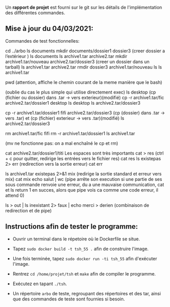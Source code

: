 Un **rapport de projet** est fourni sur le git sur les détails de l'implémentation des différentes commandes.

## Mise à jour du 04/03/2021:

Commandes de test fonctionnelles:

cd ../arbo
ls documents
mkdir documents/dossier1 dossier3  (creer dossier a l’extérieur )
ls documents
ls archive1.tar archive2.tar
mkdir archive1.tar/nouveau archive2.tar/dossier3 (creer un dossier dans un tarball)
ls archive1.tar archive2.tar
rmdir dossier3 archive1.tar/nouveau
ls
ls archive1.tar

pwd (attention, affiche le chemin courant de la meme manière que le bash)

(oublie du cas le plus simple qui utilise directement exec)
ls desktop   (cp (fichier ou dossier) dans .tar -> vers exterieur)(modifié)
cp -r archive1.tar/fic archive2.tar/dossier1 desktop
ls desktop
ls archive2.tar/dossier3

cp -r archive1.tar/dossier1 fifi archive2.tar/dossier3   (cp (dossier) dans .tar -> vers .tar) et (cp (fichier) exterieur -> vers .tar)(modifié)
ls archive2.tar/dossier3

rm archive1.tar/fic fifi
rm -r archive1.tar/dossier1
ls archive1.tar

(mv ne fonctionne pas: on a mal enchaîné le cp et rm)

cat archive2.tar/dossier1/titi
Les espaces sont très importants
cat > res (ctrl + c pour quitter, redirige les entrées vers le fichier res)
cat res
ls existepas 2> err (redirection vers la sortie erreur)
cat err

ls archive1.tar existepas 2>&1 mix (redirige la sortie standard et erreur vers mix)
cat mix
echo salut | wc
(pipe arrête son execution si une partie de ses sous commande renvoie une erreur, du a une mauvaise communication, cat et ls return 1 en succes, alors que pipe vois ca comme une code erreur, il attend 0)

ls > out | ls inexistant 2> faux | echo merci > derien (combinaison de redirection et de pipe)

## Instructions afin de tester le programme:

- Ouvrir un terminal dans le répetoire où le Dockerfile se situe.

- Tapez `sudo docker build -t tsh_55 .` afin de construire l'image.

- Une fois terminée, tapez `sudo docker run -ti tsh_55` afin d'exécuter l'image.

- Rentrez `cd /home/projet/tsh` et `make` afin de compiler le programme.

- Exécutez en tapant `./tsh`.

- Un répertoire `arbo` de teste, regroupant des répertoires et des tar, ainsi que des commandes de teste sont fournies si besoin.
